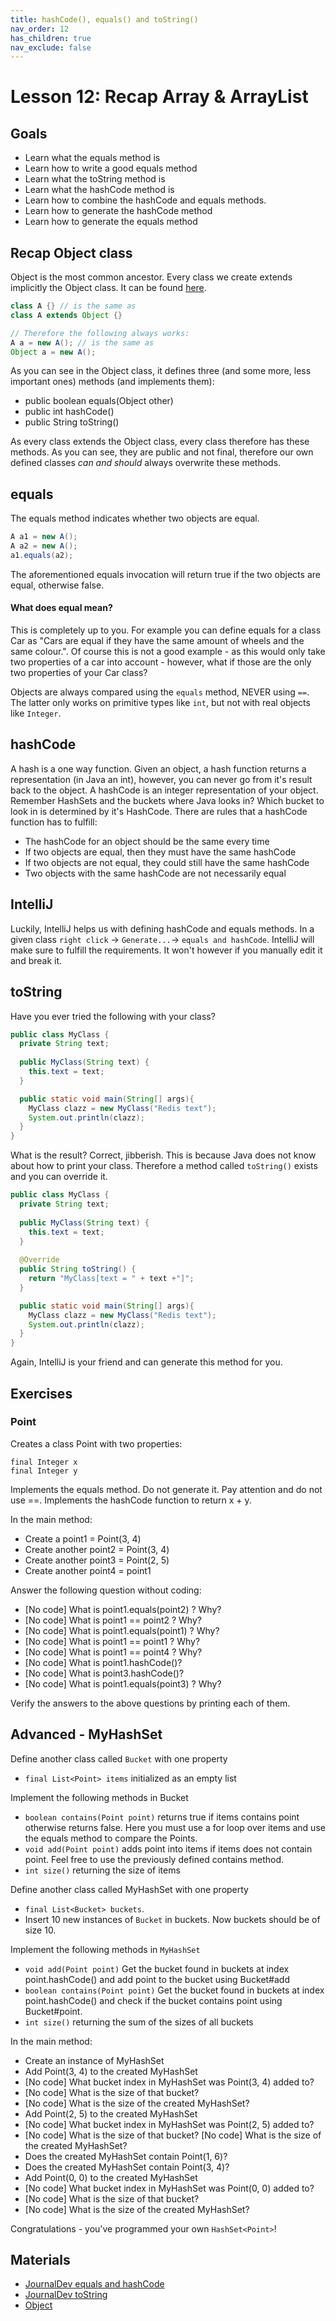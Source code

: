 ```yaml
---
title: hashCode(), equals() and toString()
nav_order: 12
has_children: true
nav_exclude: false
---
```


# Lesson 12: Recap Array & ArrayList

## Goals
* Learn what the equals method is
* Learn how to write a good equals method
* Learn what the toString method is
* Learn what the hashCode method is
* Learn how to combine the hashCode and equals methods.
* Learn how to generate the hashCode method
* Learn how to generate the equals method


## Recap Object class
Object is the most common ancestor. Every class we create extends implicitly the Object class.
It can be found [here](https://docs.oracle.com/javase/7/docs/api/java/lang/Object.html).

```java
class A {} // is the same as
class A extends Object {}

// Therefore the following always works:
A a = new A(); // is the same as
Object a = new A();
```

As you can see in the Object class, it defines three (and some more, less important ones) methods (and implements them):
- public boolean equals(Object other)
- public int hashCode()
- public String toString()

As every class extends the Object class, every class therefore has these methods. As you can see, they are public and not final,
therefore our own defined classes *can and should* always overwrite these methods. 

## equals
The equals method indicates whether two objects are equal.

```java
A a1 = new A();
A a2 = new A();
a1.equals(a2);
```
The aforementioned equals invocation will return true if the two objects are equal, otherwise false.

#### What does equal mean?
This is completely up to you. For example you can define equals for a class Car as "Cars are equal if they have the 
same amount of wheels and the same colour.". Of course this is not a good example - as this would only take two properties of a 
car into account - however, what if those are the only two properties of your Car class?

Objects are always compared using the `equals` method, NEVER using `==`. The latter only works on primitive types like `int`, but not
with real objects like `Integer`.

## hashCode
A hash is a one way function. Given an object, a hash function returns a representation (in Java an int), however, you can never go from
it's result back to the object.
A hashCode is an integer representation of your object. Remember HashSets and the buckets where Java looks in? Which bucket to look in is 
determined by it's HashCode.
There are rules that a hashCode function has to fulfill:
- The hashCode for an object should be the same every time
- If two objects are equal, then they must have the same hashCode
- If two objects are not equal, they could still have the same hashCode
- Two objects with the same hashCode are not necessarily equal


## IntelliJ
Luckily, IntelliJ helps us with defining hashCode and equals methods. 
In a given class `right click` -> `Generate...`-> `equals and hashCode`.
IntelliJ will make sure to fulfill the requirements. It won't however if you manually
edit it and break it.

## toString
Have you ever tried the following with your class?
```java
public class MyClass {
  private String text;
  
  public MyClass(String text) {
    this.text = text;
  } 

  public static void main(String[] args){
    MyClass clazz = new MyClass("Redis text");
    System.out.println(clazz);
  }
}
```
What is the result? Correct, jibberish. This is because Java does not know about how to print your class.
Therefore a method called `toString()` exists and you can override it.
```java
public class MyClass {
  private String text;
  
  public MyClass(String text) {
    this.text = text;
  } 
  
  @Override
  public String toString() {
    return "MyClass[text = " + text +"]";  
  }

  public static void main(String[] args){
    MyClass clazz = new MyClass("Redis text");
    System.out.println(clazz);
  }
}
```

Again, IntelliJ is your friend and can generate this method for you.

## Exercises
### Point
Creates a class Point with two properties:
```
final Integer x
final Integer y
```
Implements the equals method. Do not generate it. Pay attention and do not use ==.
Implements the hashCode function to return x + y.

In the main method:

- Create a point1 = Point(3, 4)
- Create another point2 = Point(3, 4)
- Create another point3 = Point(2, 5)
- Create another point4 = point1

Answer the following question without coding:
- [No code] What is point1.equals(point2) ? Why?
- [No code] What is point1 == point2 ? Why?
- [No code] What is point1.equals(point1) ? Why?
- [No code] What is point1 == point1 ? Why?
- [No code] What is point1 == point4 ? Why?
- [No code] What is point1.hashCode()?
- [No code] What is point3.hashCode()?
- [No code] What is point1.equals(point3) ? Why?

Verify the answers to the above questions by printing each of them.

## Advanced - MyHashSet
Define another class called `Bucket` with one property
- `final List<Point> items` initialized as an empty list

Implement the following methods in Bucket

- `boolean contains(Point point)` returns true if items contains point otherwise returns false. Here you must use a for loop over items and use the equals method to compare the Points.
- `void add(Point point)` adds point into items if items does not contain point. Feel free to use the previously defined contains method.
- `int size()` returning the size of items

Define another class called MyHashSet with one property

- `final List<Bucket> buckets`.
- Insert 10 new instances of `Bucket` in buckets. Now buckets should be of size 10.

Implement the following methods in `MyHashSet`

- `void add(Point point)` Get the bucket found in buckets at index point.hashCode() and add point to the bucket using Bucket#add
- `boolean contains(Point point)` Get the bucket found in buckets at index point.hashCode() and check if the bucket contains point using Bucket#point.
- `int size()` returning the sum of the sizes of all buckets

In the main method:

- Create an instance of MyHashSet
- Add Point(3, 4) to the created MyHashSet
- [No code] What bucket index in MyHashSet was Point(3, 4) added to?
- [No code] What is the size of that bucket?
- [No code] What is the size of the created MyHashSet?
- Add Point(2, 5) to the created MyHashSet
- [No code] What bucket index in MyHashSet was Point(2, 5) added to?
- [No code] What is the size of that bucket?
[No code] What is the size of the created MyHashSet?
- Does the created MyHashSet contain Point(1, 6)?
- Does the created MyHashSet contain Point(3, 4)?
- Add Point(0, 0) to the created MyHashSet
- [No code] What bucket index in MyHashSet was Point(0, 0) added to?
- [No code] What is the size of that bucket?
- [No code] What is the size of the created MyHashSet?

Congratulations - you've programmed your own `HashSet<Point>`!

## Materials
- [JournalDev equals and hashCode](https://www.journaldev.com/21095/java-equals-hashcode)
- [JournalDev toString](https://www.journaldev.com/18578/java-tostring-method)
- [Object](https://docs.oracle.com/javase/7/docs/api/java/lang/Object.html)
